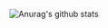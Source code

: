 ![Anurag's github stats](https://github-readme-stats.vercel.app/api?username=Seokho-Ham&theme=react)


